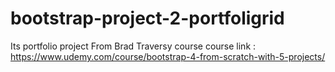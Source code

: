 # bootstrap-project-2-portfoligrid
Its portfolio project 
From Brad Traversy course
course link : https://www.udemy.com/course/bootstrap-4-from-scratch-with-5-projects/
